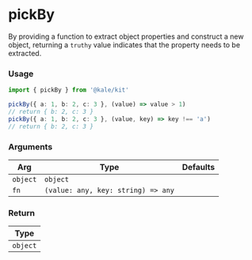 # pickBy

By providing a function to extract object properties and construct a new object, returning a `truthy` value indicates that the property needs to be extracted.

### Usage

```ts
import { pickBy } from '@kale/kit'

pickBy({ a: 1, b: 2, c: 3 }, (value) => value > 1)
// return { b: 2, c: 3 }
pickBy({ a: 1, b: 2, c: 3 }, (value, key) => key !== 'a')
// return { b: 2, c: 3 }
```

### Arguments

| Arg      | Type                               | Defaults |
| -------- | ---------------------------------- | -------- |
| `object` | `object`                           |          |
| `fn`     | `(value: any, key: string) => any` |          |

### Return

| Type     |
| -------- |
| `object` |
